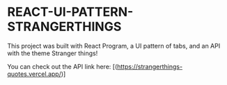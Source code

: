 # REACT-UI-PATTERN-STRANGERTHINGS
  
 This project was built with React Program, a UI pattern of tabs, and an API  with the theme Stranger things!
  
 You can check out the API link here: [(https://strangerthings-quotes.vercel.app/)]
 
 
 
 
